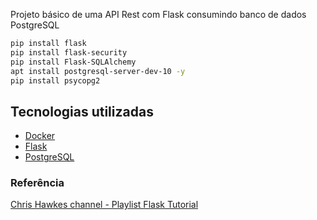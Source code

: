 Projeto básico de uma API Rest com Flask consumindo banco de dados PostgreSQL

```sh
pip install flask
pip install flask-security
pip install Flask-SQLAlchemy
apt install postgresql-server-dev-10 -y
pip install psycopg2
```

## Tecnologias utilizadas

- [Docker](https://www.docker.com)
- [Flask](https://www.palletsprojects.com/p/flask/)
- [PostgreSQL](https://www.postgresql.org)

### Referência
[Chris Hawkes channel - Playlist Flask Tutorial](https://www.youtube.com/watch?v=gDSLrpxR3G4&list=PLei96ZX_m9sWQco3fwtSMqyGL-JDQo28l)
